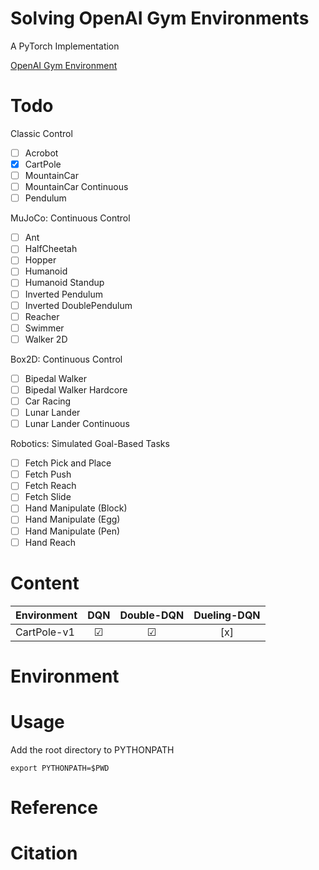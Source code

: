 # Solving OpenAI Gym Environments
A PyTorch Implementation

[OpenAI Gym Environment](https://gym.openai.com/envs "OpenAI Gym Environment Homepage")

# Todo
Classic Control
- [ ] Acrobot
- [x] CartPole
- [ ] MountainCar
- [ ] MountainCar Continuous
- [ ] Pendulum

MuJoCo: Continuous Control
- [ ] Ant
- [ ] HalfCheetah
- [ ] Hopper
- [ ] Humanoid
- [ ] Humanoid Standup
- [ ] Inverted Pendulum
- [ ] Inverted DoublePendulum
- [ ] Reacher
- [ ] Swimmer
- [ ] Walker 2D

Box2D: Continuous Control
- [ ] Bipedal Walker
- [ ] Bipedal Walker Hardcore
- [ ] Car Racing
- [ ] Lunar Lander
- [ ] Lunar Lander Continuous

Robotics: Simulated Goal-Based Tasks
- [ ] Fetch Pick and Place
- [ ] Fetch Push
- [ ] Fetch Reach
- [ ] Fetch Slide
- [ ] Hand Manipulate (Block)
- [ ] Hand Manipulate (Egg)
- [ ] Hand Manipulate (Pen)
- [ ] Hand Reach

# Content

|Environment|DQN|Double-DQN|Dueling-DQN|
|---|:-:|:-:|:-:|
|CartPole-v1|&#9745;|&#9745;|[x]|

# Environment

# Usage
Add the root directory to PYTHONPATH
```
export PYTHONPATH=$PWD
```

# Reference

# Citation

